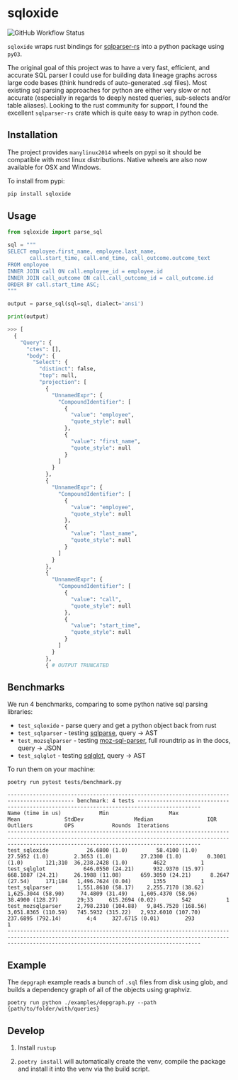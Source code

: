 # sqloxide

![GitHub Workflow Status](https://img.shields.io/github/workflow/status/wseaton/sqloxide/CI)

`sqloxide` wraps rust bindings for [sqlparser-rs](https://github.com/ballista-compute/sqlparser-rs) into a python package using `pyO3`.

The original goal of this project was to have a very fast, efficient, and accurate SQL parser I could use for building data lineage graphs across large code bases (think hundreds of auto-generated .sql files). Most existing sql parsing approaches for python are either very slow or not accurate (especially in regards to deeply nested queries, sub-selects and/or table aliases). Looking to the rust community for support, I found the excellent `sqlparser-rs` crate which is quite easy to wrap in python code.

## Installation

The project provides `manylinux2014` wheels on pypi so it should be compatible with most linux distributions. Native wheels are also now available for OSX and Windows.

To install from pypi:
```sh
pip install sqloxide
```

## Usage

```python 
from sqloxide import parse_sql

sql = """
SELECT employee.first_name, employee.last_name,
       call.start_time, call.end_time, call_outcome.outcome_text
FROM employee
INNER JOIN call ON call.employee_id = employee.id
INNER JOIN call_outcome ON call.call_outcome_id = call_outcome.id
ORDER BY call.start_time ASC;
"""

output = parse_sql(sql=sql, dialect='ansi')

print(output)

>>> [
  {
    "Query": {
      "ctes": [],
      "body": {
        "Select": {
          "distinct": false,
          "top": null,
          "projection": [
            {
              "UnnamedExpr": {
                "CompoundIdentifier": [
                  {
                    "value": "employee",
                    "quote_style": null
                  },
                  {
                    "value": "first_name",
                    "quote_style": null
                  }
                ]
              }
            },
            {
              "UnnamedExpr": {
                "CompoundIdentifier": [
                  {
                    "value": "employee",
                    "quote_style": null
                  },
                  {
                    "value": "last_name",
                    "quote_style": null
                  }
                ]
              }
            },
            {
              "UnnamedExpr": {
                "CompoundIdentifier": [
                  {
                    "value": "call",
                    "quote_style": null
                  },
                  {
                    "value": "start_time",
                    "quote_style": null
                  }
                ]
              }
            },
            { # OUTPUT TRUNCATED
```
## Benchmarks

We run 4 benchmarks, comparing to some python native sql parsing libraries:

* `test_sqloxide` - parse query and get a python object back from rust 
* `test_sqlparser` - testing [sqlparse](https://pypi.org/project/sqlparse/), query -> AST
* `test_mozsqlparser` - testing [moz-sql-parser](https://pypi.org/project/moz-sql-parser/), full roundtrip as in the docs, query -> JSON
* `test_sqlglot` - testing [sqlglot](https://github.com/tobymao/sqlglot/), query -> AST


To run them on your machine:

```
poetry run pytest tests/benchmark.py
```

```
------------------------------------------------------------------------------------------- benchmark: 4 tests ------------------------------------------------------------------------------------------
Name (time in us)            Min                   Max                  Mean              StdDev                Median                 IQR            Outliers          OPS            Rounds  Iterations
---------------------------------------------------------------------------------------------------------------------------------------------------------------------------------------------------------
test_sqloxide            26.6800 (1.0)         58.4100 (1.0)         27.5952 (1.0)        2.3653 (1.0)         27.2300 (1.0)        0.3001 (1.0)       121;310  36,238.2428 (1.0)        4622           1
test_sqlglot            646.0550 (24.21)      932.9370 (15.97)      668.1087 (24.21)     26.1988 (11.08)      659.3050 (24.21)      8.2647 (27.54)     171;184   1,496.7624 (0.04)       1355           1
test_sqlparser        1,551.8610 (58.17)    2,255.7170 (38.62)    1,625.3044 (58.90)     74.4809 (31.49)    1,605.4370 (58.96)     38.4900 (128.27)      29;33     615.2694 (0.02)        542           1
test_mozsqlparser     2,798.2310 (104.88)   9,845.7520 (168.56)   3,051.8365 (110.59)   745.5932 (315.22)   2,932.6010 (107.70)   237.6895 (792.14)        4;4     327.6715 (0.01)        293           1
---------------------------------------------------------------------------------------------------------------------------------------------------------------------------------------------------------
```

## Example

The `depgraph` example reads a bunch of `.sql` files from disk using glob, and builds a dependency graph of all of the objects using graphviz.

```
poetry run python ./examples/depgraph.py --path {path/to/folder/with/queries} 
```

## Develop

1) Install `rustup`

2) `poetry install` will automatically create the venv, compile the package and install it into the venv via the build script.
